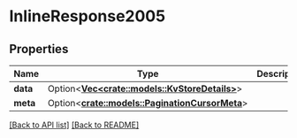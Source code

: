 # InlineResponse2005

## Properties

Name | Type | Description | Notes
------------ | ------------- | ------------- | -------------
**data** | Option<[**Vec&lt;crate::models::KvStoreDetails&gt;**](KvStoreDetails.md)> |  | 
**meta** | Option<[**crate::models::PaginationCursorMeta**](PaginationCursorMeta.md)> |  | 

[[Back to API list]](../README.md#documentation-for-api-endpoints) [[Back to README]](../README.md)


